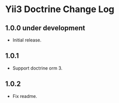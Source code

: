# Yii3 Doctrine Change Log

## 1.0.0 under development

- Initial release.

## 1.0.1

- Support doctrine orm 3.

## 1.0.2

- Fix readme.
